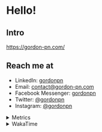 # Hello!

## Intro

<https://gordon-pn.com/>

## Reach me at

- LinkedIn: [gordonpn](https://www.linkedin.com/in/gordonpn/)
- Email: [contact@gordon-pn.com](mailto:contact@gordon-pn.com)
- Facebook Messenger: [gordonpn](https://www.messenger.com/t/Gordonpn)
- Twitter: [@gordonpn](https://twitter.com/Gordonpn)
- Instagram: [@gordonpn](https://www.instagram.com/gordonpn/)

<details>
  <summary>Metrics</summary>

  <img align="center" src="https://github.com/gordonpn/gordonpn/blob/master/github-metrics.svg" alt="GitHub Metrics">

</details>

<details>
  <summary>WakaTime</summary>

  <!--START_SECTION:waka-->
📊 **This Week I Spent My Time On** 

```text
💬 Programming Languages: 
Other                    18 hrs 55 mins      ███████████████████████░░   92.52 % 
TypeScript               44 mins             █░░░░░░░░░░░░░░░░░░░░░░░░   03.64 % 
Java                     26 mins             █░░░░░░░░░░░░░░░░░░░░░░░░   02.16 % 
Python                   13 mins             ░░░░░░░░░░░░░░░░░░░░░░░░░   01.12 % 
GitIgnore file           4 mins              ░░░░░░░░░░░░░░░░░░░░░░░░░   00.39 % 

🔥 Editors: 
Chrome                   9 hrs 15 mins       ███████████░░░░░░░░░░░░░░   45.29 % 
Firefox                  2 hrs 59 mins       ████░░░░░░░░░░░░░░░░░░░░░   14.66 % 
Slack                    2 hrs 45 mins       ███░░░░░░░░░░░░░░░░░░░░░░   13.50 % 
Messages                 1 hr 35 mins        ██░░░░░░░░░░░░░░░░░░░░░░░   07.80 % 
IntelliJ IDEA            1 hr 31 mins        ██░░░░░░░░░░░░░░░░░░░░░░░   07.45 % 
```


 Last Updated on 22/07/2025 10:30:50 UTC
<!--END_SECTION:waka-->
</details>
